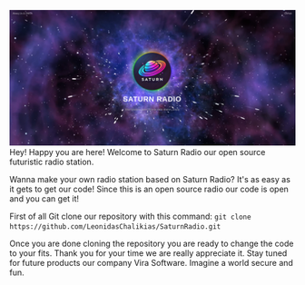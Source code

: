 ![](https://raw.githubusercontent.com/LeonidasChalikias/SaturnRadio/refs/heads/main/ReadmePicture.png)
<br>
Hey! Happy you are here!
Welcome to Saturn Radio our open source futuristic radio station.

Wanna make your own radio station based on Saturn Radio? It's as easy as it gets to get our code!
Since this is an open source radio our code is open and you can get it!

First of all Git clone our repository with this command:
`git clone https://github.com/LeonidasChalikias/SaturnRadio.git`

Once you are done cloning the repository you are ready to change the code to your fits.
Thank you for your time we are really appreciate it. Stay tuned for future products our company Vira Software. Imagine a world secure and fun.
